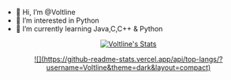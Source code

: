 - 👋 Hi, I’m @Voltline
- 👀 I’m interested in Python
- 🌱 I’m currently learning Java,C,C++ & Python

<!---
Voltline/Voltline is a ✨ special ✨ repository because its `README.md` (this file) appears on your GitHub profile.
You can click the Preview link to take a look at your changes.
--->

<p align="center">
  <a href="https://github.com/Voltline">
    <img src="https://github-readme-stats.vercel.app/api?username=Voltline&show_icons=true&count_private=true&include_all_commits=true&theme=radical&bg_color=45,4E5E7E,F2F2F1&title_color=FFFEEE" alt="Voltline's Stats" >
  </a>
</p>

<p align="center">
  <a href="#">
    ![](https://github-readme-stats.vercel.app/api/top-langs/?username=Voltline&theme=dark&layout=compact)
  </a>
</p>
